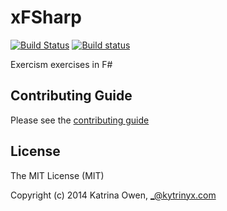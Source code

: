 # xFSharp

[![Build Status](https://travis-ci.org/exercism/xfsharp.svg?branch=master)](https://travis-ci.org/exercism/xfsharp) [![Build status](https://ci.appveyor.com/api/projects/status/7r5bbsonqonf7d8t/branch/master?svg=true)](https://ci.appveyor.com/project/ErikSchierboom/xfsharp-8gbdd/branch/master)

Exercism exercises in F#

## Contributing Guide

Please see the [contributing guide](https://github.com/exercism/x-api/blob/master/CONTRIBUTING.md#the-exercise-data)

## License

The MIT License (MIT)

Copyright (c) 2014 Katrina Owen, _@kytrinyx.com

